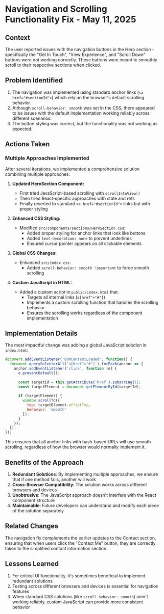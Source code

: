 # Navigation and Scrolling Functionality Fix - May 11, 2025

## Context
The user reported issues with the navigation buttons in the Hero section - specifically the "Get In Touch", "View Experience", and "Scroll Down" buttons were not working correctly. These buttons were meant to smoothly scroll to their respective sections when clicked.

## Problem Identified
1. The navigation was implemented using standard anchor links (`<a href="#sectionId">`) which rely on the browser's default scrolling behavior.
2. Although `scroll-behavior: smooth` was set in the CSS, there appeared to be issues with the default implementation working reliably across different scenarios.
3. The button styling was correct, but the functionality was not working as expected.

## Actions Taken

### Multiple Approaches Implemented

After several iterations, we implemented a comprehensive solution combining multiple approaches:

1. **Updated HeroSection Component:**
   - First tried JavaScript-based scrolling with `scrollIntoView()`
   - Then tried React-specific approaches with state and refs
   - Finally reverted to standard `<a href="#sectionId">` links but with proper styling

2. **Enhanced CSS Styling:**
   - Modified `src/components/sections/HeroSection.css`:
     - Added proper styling for anchor links that look like buttons
     - Added `text-decoration: none` to prevent underlines
     - Ensured cursor pointer appears on all clickable elements

3. **Global CSS Changes:**
   - Enhanced `src/index.css`:
     - Added `scroll-behavior: smooth !important` to force smooth scrolling

4. **Custom JavaScript in HTML:**
   - Added a custom script in `public/index.html` that:
     - Targets all internal links (`a[href^="#"]`)
     - Implements a custom scrolling function that handles the scrolling behavior
     - Ensures the scrolling works regardless of the component implementation

## Implementation Details

The most impactful change was adding a global JavaScript solution in `index.html`:

```javascript
document.addEventListener('DOMContentLoaded', function() {
  document.querySelectorAll('a[href^="#"]').forEach(anchor => {
    anchor.addEventListener('click', function (e) {
      e.preventDefault();
      
      const targetId = this.getAttribute('href').substring(1);
      const targetElement = document.getElementById(targetId);
      
      if (targetElement) {
        window.scrollTo({
          top: targetElement.offsetTop,
          behavior: 'smooth'
        });
      }
    });
  });
});
```

This ensures that all anchor links with hash-based URLs will use smooth scrolling, regardless of how the browser would normally implement it.

## Benefits of the Approach

1. **Redundant Solutions**: By implementing multiple approaches, we ensure that if one method fails, another will work
2. **Cross-Browser Compatibility**: The solution works across different browsers and devices
3. **Unobtrusive**: The JavaScript approach doesn't interfere with the React component structure
4. **Maintainable**: Future developers can understand and modify each piece of the solution separately

## Related Changes

The navigation fix complements the earlier updates to the Contact section, ensuring that when users click the "Contact Me" button, they are correctly taken to the simplified contact information section.

## Lessons Learned

1. For critical UI functionality, it's sometimes beneficial to implement redundant solutions
2. Testing across different browsers and devices is essential for navigation features
3. When standard CSS solutions (like `scroll-behavior: smooth`) aren't working reliably, custom JavaScript can provide more consistent behavior
